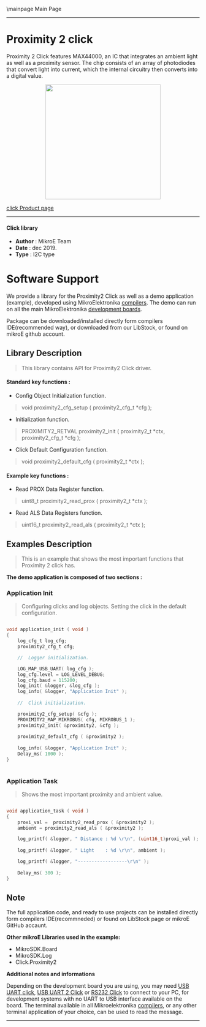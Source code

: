 \mainpage Main Page
 
 

---
# Proximity 2 click

Proximity 2 Click features MAX44000, an IC that integrates an ambient light as well as a proximity sensor. The chip consists of an array of photodiodes that convert light into current, which the internal circuitry then converts into a digital value.

<p align="center">
  <img src="https://download.mikroe.com/images/click_for_ide/proximity2_click.png" height=300px>
</p>

[click Product page](https://www.mikroe.com/proximity-2-click)

---


#### Click library 

- **Author**        : MikroE Team
- **Date**          : dec 2019.
- **Type**          : I2C type


# Software Support

We provide a library for the Proximity2 Click 
as well as a demo application (example), developed using MikroElektronika 
[compilers](https://shop.mikroe.com/compilers). 
The demo can run on all the main MikroElektronika [development boards](https://shop.mikroe.com/development-boards).

Package can be downloaded/installed directly form compilers IDE(recommended way), or downloaded from our LibStock, or found on mikroE github account. 

## Library Description

> This library contains API for Proximity2 Click driver.

#### Standard key functions :

- Config Object Initialization function.
> void proximity2_cfg_setup ( proximity2_cfg_t *cfg ); 
 
- Initialization function.
> PROXIMITY2_RETVAL proximity2_init ( proximity2_t *ctx, proximity2_cfg_t *cfg );

- Click Default Configuration function.
> void proximity2_default_cfg ( proximity2_t *ctx );


#### Example key functions :

- Read PROX Data Register function.
> uint8_t proximity2_read_prox ( proximity2_t *ctx );
 
- Read ALS Data Registers function.
> uint16_t proximity2_read_als ( proximity2_t *ctx );

## Examples Description

> 
> This is an example that shows the most important
> functions that Proximity 2 click has.
> 

**The demo application is composed of two sections :**

### Application Init 

>
> Configuring clicks and log objects.
> Setting the click in the default configuration.
> 

```c

void application_init ( void )
{
    log_cfg_t log_cfg;
    proximity2_cfg_t cfg;

    //  Logger initialization.

    LOG_MAP_USB_UART( log_cfg );
    log_cfg.level = LOG_LEVEL_DEBUG;
    log_cfg.baud = 115200;
    log_init( &logger, &log_cfg );
    log_info( &logger, "Application Init" );
    
    //  Click initialization.

    proximity2_cfg_setup( &cfg );
    PROXIMITY2_MAP_MIKROBUS( cfg, MIKROBUS_1 );
    proximity2_init( &proximity2, &cfg );
    
    proximity2_default_cfg ( &proximity2 );
    
    log_info( &logger, "Application Init" );
    Delay_ms( 1000 );
}
  
```

### Application Task

>
> Shows the most important proximity and ambient value.
> 

```c

void application_task ( void )
{
    proxi_val =  proximity2_read_prox ( &proximity2 );
    ambient = proximity2_read_als ( &proximity2 );

    log_printf( &logger, " Distance : %d \r\n", (uint16_t)proxi_val );
    
    log_printf( &logger, " Light    : %d \r\n", ambient );

    log_printf( &logger, "------------------\r\n" );
    
    Delay_ms( 300 );
}

```

## Note


The full application code, and ready to use projects can be  installed directly form compilers IDE(recommneded) or found on LibStock page or mikroE GitHub accaunt.

**Other mikroE Libraries used in the example:** 

- MikroSDK.Board
- MikroSDK.Log
- Click.Proximity2

**Additional notes and informations**

Depending on the development board you are using, you may need 
[USB UART click](https://shop.mikroe.com/usb-uart-click), 
[USB UART 2 Click](https://shop.mikroe.com/usb-uart-2-click) or 
[RS232 Click](https://shop.mikroe.com/rs232-click) to connect to your PC, for 
development systems with no UART to USB interface available on the board. The 
terminal available in all Mikroelektronika 
[compilers](https://shop.mikroe.com/compilers), or any other terminal application 
of your choice, can be used to read the message.



---
